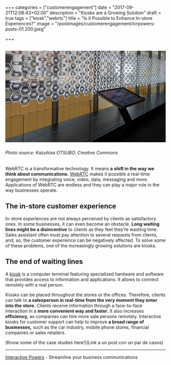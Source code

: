 +++
categories = ["customerengagement"]
date = "2017-09-21T12:08:43+02:00"
description = "Kiosks are a Growing Solution"
draft = true
tags = ["kiosk","webrtc"]
title = "Is it Possible to Enhance In-store Experiences?"
image = "/postimages/customerengagement/ivrpowers-posts-01.200.jpeg"

+++

![interactive kiosk](/postimages/customerengagement/ivrpowers-posts-01.200.jpeg)
-----------
###### Photo source: Kazuhisa OTSUBO. Creative Commons

WebRTC is a transformative technology. It means **a shift in the way we think about communications.** [WebRTC](http://blog.ivrpowers.com/post/technologies/what-is-webrtc/)  makes it possible a real-time engagement by integrating voice, video, data, messaging and more. Applications of WebRTC are endless and they can play a major role in the way businesses operate.


## The in-store customer experience
 
In-store experiences are not always perceived by clients as satisfactory ones. In some businesses, it can even become an obstacle. **Long waiting lines might be a disincentive** to clients as they feel they’re wasting time. Sales assistant often must pay attention to several requests from clients, and, so, the customer experience can be negatively affected. To solve some of these problems, one of the increasingly growing solutions are kiosks. 


## The end of waiting lines
 
A [kiosk]( https://en.wikipedia.org/wiki/Interactive_kiosk) is a computer terminal featuring specialized hardware and software that provides access to information and applications. It allows to connect remotely with a real person.
 
Kiosks can be placed throughout the stores or the offices. Therefore, clients can talk to **a salesperson in real-time from the very moment they enter into the store.** Clients receive information through a face-to-face interaction in a **more convenient way and faster.** It also increases **efficiency,** as companies can hire more sale persons remotely. Interactive kiosks for customer support can help to improve **a broad range of businesses,** such as the car industry, mobile phone stores, financial companies or sales retailers.
 
[Know some of the case studies here!](Link a un post con un par de casos)

---
[Interactive Powers](http://www.ivrpowers.com/) - Streamline your business communications


